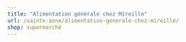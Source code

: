 ```yaml
---
title: "Alimentation générale chez Mireille"
url: /sainte-anne/alimentation-generale-chez-mireille/
shop: supermarché
---
```

